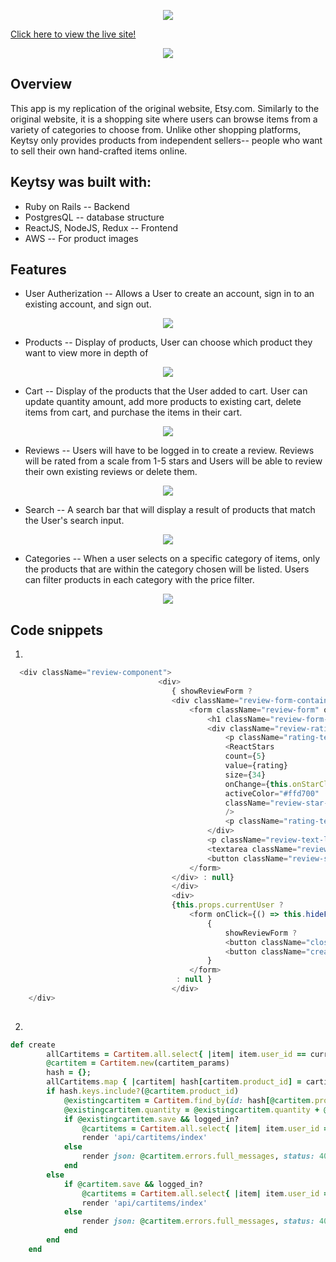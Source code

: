  <p align="center">
  <img src="https://github.com/lmonica97/Keytsy/blob/main/app/assets/images/logo.png" />
</p>



[Click here to view the live site!]( https://keytsy.herokuapp.com/#/ ) 

<p align="center">
  <img src="https://github.com/lmonica97/Keytsy/blob/main/app/assets/images/gifs/splash.gif" />
</p>

## Overview

This app is my replication of the original website, Etsy.com. Similarly to the original website, it is a shopping site where users can browse items from a variety of categories to choose from. Unlike other shopping platforms, Keytsy only provides products from independent sellers-- people who want to sell their own hand-crafted items online.

## Keytsy was built with:
+ Ruby on Rails -- Backend
+ PostgresQL -- database structure 
+ ReactJS, NodeJS, Redux -- Frontend
+ AWS -- For product images

## Features
+ User Autherization -- Allows a User to create an account, sign in to an existing account, and sign out. 

<p align="center">
  <img src="https://github.com/lmonica97/Keytsy/blob/main/app/assets/images/gifs/auth.gif" />
</p>

+ Products -- Display of products, User can choose which product they want to view more in depth of

<p align="center">
  <img src="https://github.com/lmonica97/Keytsy/blob/main/app/assets/images/gifs/product.gif" />
</p>

+ Cart -- Display of the products that the User added to cart. User can update quantity amount, add more products to existing cart, delete items from cart, and purchase the items in their cart. 

<p align="center">
  <img src="https://github.com/lmonica97/Keytsy/blob/main/app/assets/images/gifs/cart.gif" />
</p>

+ Reviews -- Users will have to be logged in to create a review. Reviews will be rated from a scale from 1-5 stars and Users will be able to review their own existing reviews or delete them.

<p align="center">
  <img src="https://github.com/lmonica97/Keytsy/blob/main/app/assets/images/gifs/review.gif" />
</p>

+ Search -- A search bar that will display a result of products that match the User's search input.

<p align="center">
  <img src="https://github.com/lmonica97/Keytsy/blob/main/app/assets/images/gifs/search.gif" />
</p>

+ Categories -- When a user selects on a specific category of items, only the products that are within the category chosen will be listed. Users can filter products in each category with the price filter.

<p align="center">
  <img src="https://github.com/lmonica97/Keytsy/blob/main/app/assets/images/gifs/category.gif" />
</p>

## Code snippets
1. 
```javascript
  <div className="review-component">
                                 <div>
                                    { showReviewForm ? 
                                    <div className="review-form-container">
                                        <form className="review-form" onSubmit={this.handleSubmit}>
                                            <h1 className="review-form-head">Write a review</h1>
                                            <div className="review-rating-disp">
                                                <p className="rating-text">Rating: </p>
                                                <ReactStars
                                                count={5}
                                                value={rating}
                                                size={34}
                                                onChange={this.onStarClick}
                                                activeColor="#ffd700"
                                                className="review-star-rating"
                                                />
                                                <p className="rating-text1">{rating} Star(s)</p>
                                            </div>
                                            <p className="review-text-label">Comment: </p>
                                            <textarea className="review-textarea" value={this.state.comment} onChange={this.update("comment")}></textarea>
                                            <button className="review-submit-btn" type="submit">Submit</button>
                                        </form>
                                    </div> : null}
                                    </div>
                                    <div>
                                    {this.props.currentUser ? 
                                        <form onClick={() => this.hideForm("showReviewForm")}>
                                            {
                                                showReviewForm ? 
                                                <button className="close-btn">Close</button> :
                                                <button className="create-btn">Create Review</button> 
                                            }
                                        </form>
                                     : null }
                                    </div> 
    </div>
                                    
```

2. 
```ruby 
def create 
        allCartitems = Cartitem.all.select{ |item| item.user_id == current_user.id }
        @cartitem = Cartitem.new(cartitem_params)
        hash = {};
        allCartitems.map { |cartitem| hash[cartitem.product_id] = cartitem.id} 
        if hash.keys.include?(@cartitem.product_id) 
            @existingcartitem = Cartitem.find_by(id: hash[@cartitem.product_id])
            @existingcartitem.quantity = @existingcartitem.quantity + @cartitem.quantity
            if @existingcartitem.save && logged_in? 
                @cartitems = Cartitem.all.select{ |item| item.user_id == current_user.id }
                render 'api/cartitems/index'
            else 
                render json: @cartitem.errors.full_messages, status: 404
            end
        else 
            if @cartitem.save && logged_in? 
                @cartitems = Cartitem.all.select{ |item| item.user_id == current_user.id }
                render 'api/cartitems/index'
            else 
                render json: @cartitem.errors.full_messages, status: 404
            end
        end
    end
```



